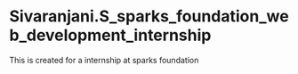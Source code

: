 # Sivaranjani.S_sparks_foundation_web_development_internship
This is created for a internship at sparks foundation 
